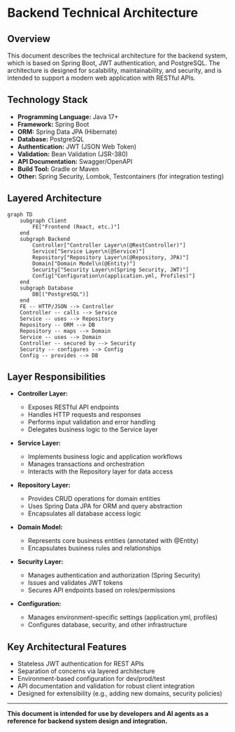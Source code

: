 # Backend Technical Architecture

## Overview
This document describes the technical architecture for the backend system, which is based on Spring Boot, JWT authentication, and PostgreSQL. The architecture is designed for scalability, maintainability, and security, and is intended to support a modern web application with RESTful APIs.

## Technology Stack
- **Programming Language:** Java 17+
- **Framework:** Spring Boot
- **ORM:** Spring Data JPA (Hibernate)
- **Database:** PostgreSQL
- **Authentication:** JWT (JSON Web Token)
- **Validation:** Bean Validation (JSR-380)
- **API Documentation:** Swagger/OpenAPI
- **Build Tool:** Gradle or Maven
- **Other:** Spring Security, Lombok, Testcontainers (for integration testing)

## Layered Architecture

```mermaid
graph TD
    subgraph Client
        FE["Frontend (React, etc.)"]
    end
    subgraph Backend
        Controller["Controller Layer\n(@RestController)"]
        Service["Service Layer\n(@Service)"]
        Repository["Repository Layer\n(@Repository, JPA)"]
        Domain["Domain Model\n(@Entity)"]
        Security["Security Layer\n(Spring Security, JWT)"]
        Config["Configuration\n(application.yml, Profiles)"]
    end
    subgraph Database
        DB[("PostgreSQL")]
    end
    FE -- HTTP/JSON --> Controller
    Controller -- calls --> Service
    Service -- uses --> Repository
    Repository -- ORM --> DB
    Repository -- maps --> Domain
    Service -- uses --> Domain
    Controller -- secured by --> Security
    Security -- configures --> Config
    Config -- provides --> DB
```

## Layer Responsibilities

- **Controller Layer:**
  - Exposes RESTful API endpoints
  - Handles HTTP requests and responses
  - Performs input validation and error handling
  - Delegates business logic to the Service layer

- **Service Layer:**
  - Implements business logic and application workflows
  - Manages transactions and orchestration
  - Interacts with the Repository layer for data access

- **Repository Layer:**
  - Provides CRUD operations for domain entities
  - Uses Spring Data JPA for ORM and query abstraction
  - Encapsulates all database access logic

- **Domain Model:**
  - Represents core business entities (annotated with @Entity)
  - Encapsulates business rules and relationships

- **Security Layer:**
  - Manages authentication and authorization (Spring Security)
  - Issues and validates JWT tokens
  - Secures API endpoints based on roles/permissions

- **Configuration:**
  - Manages environment-specific settings (application.yml, profiles)
  - Configures database, security, and other infrastructure

## Key Architectural Features
- Stateless JWT authentication for REST APIs
- Separation of concerns via layered architecture
- Environment-based configuration for dev/prod/test
- API documentation and validation for robust client integration
- Designed for extensibility (e.g., adding new domains, security policies)

---

**This document is intended for use by developers and AI agents as a reference for backend system design and integration.** 